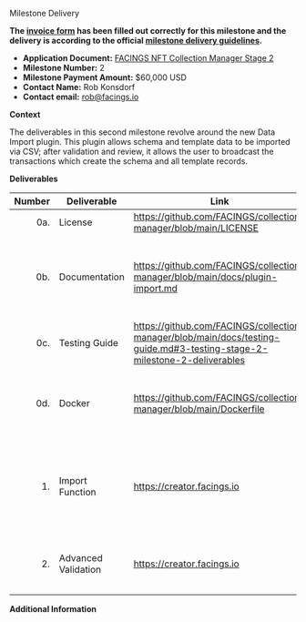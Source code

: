 Milestone Delivery

**The [invoice form](https://forms.gle/wLuAzXKa9qYrZQob9) has been filled out correctly for this milestone and the delivery is according to the official [milestone delivery guidelines](https://github.com/eosnetworkfoundation/grant-framework/blob/master/docs/milestone-deliverables-guidelines.md).**

* **Application Document:** [FACINGS NFT Collection Manager Stage 2](https://github.com/eosnetworkfoundation/grant-framework/blob/main/applications/facings-nft-collection-manager-stage-2.md)
* **Milestone Number:** 2
* **Milestone Payment Amount:** $60,000 USD
* **Contact Name:** Rob Konsdorf
* **Contact email:** rob@facings.io

**Context**

The deliverables in this second milestone revolve around the new Data Import plugin. This plugin allows schema and template data to be imported via CSV; after validation and review, it allows the user to broadcast the transactions which create the schema and all template records.

**Deliverables**

| Number | Deliverable         | Link                                                                          | Notes                                                                                     |
| -----: | ------------------- | ----------------------------------------------------------------------------- | ----------------------------------------------------------------------------------------- |
| 0a.    | License             | https://github.com/FACINGS/collection-manager/blob/main/LICENSE               | GPLv3                                                                                     |
| 0b.    | Documentation       | https://github.com/FACINGS/collection-manager/blob/main/docs/plugin-import.md | Documentation of the data standard used by the import system and usage instructions.      |
| 0c.    | Testing Guide       | https://github.com/FACINGS/collection-manager/blob/main/docs/testing-guide.md#3-testing-stage-2-milestone-2-deliverables | Includes testing script and sample data files. |
| 0d.    | Docker              | https://github.com/FACINGS/collection-manager/blob/main/Dockerfile            | Instructions are included in the README.md "Getting started" guide.                       |
| 1.     | Import Function     | https://creator.facings.io                                                    | Viewing an owned collection, click "Add-ons", then "Data Import". (Full details in Testing Guide) |
| 2.     | Advanced Validation | https://creator.facings.io                                                    | See Testing Guide for testing script and more details.                                    |

**Additional Information**
